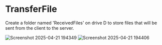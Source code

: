 # TransferFile

Create a folder named 'ReceivedFiles' on drive D to store files that will be sent from the client to the server.



![Screenshot 2025-04-21 194349](https://github.com/user-attachments/assets/6fc86172-21af-45f3-a6f0-250c6ab82f1f)
![Screenshot 2025-04-21 194406](https://github.com/user-attachments/assets/8fc5356d-3d9e-4a49-8ce8-2528f8405252)
